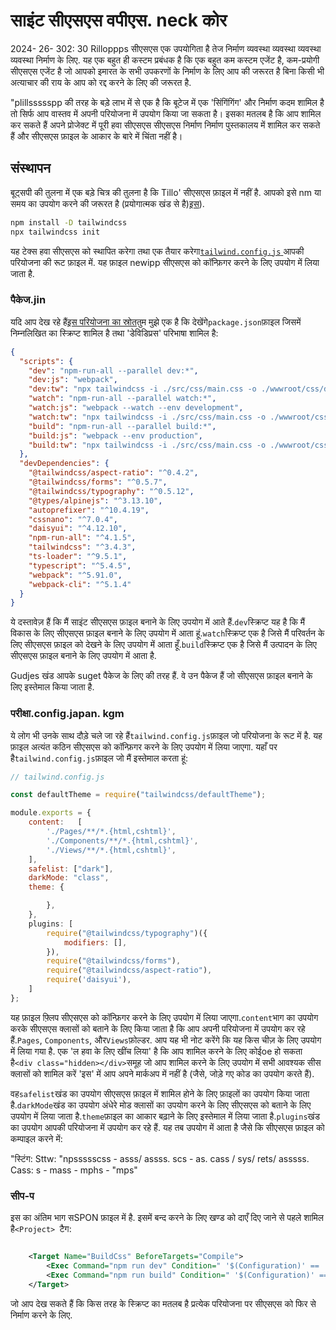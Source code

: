 # साइंट सीएसएस वपीएस. neck कोर

<datetime class="hidden">2024- 26- 302: 30</datetime>
Rilloppps सीएसएस एक उपयोगिता है तेज निर्माण व्यवस्था व्यवस्था व्यवस्था व्यवस्था निर्माण के लिए. यह एक बहुत ही कस्टम प्रबंधक है कि एक बहुत कम कस्टम एजेंट है, कम-प्रयोगी सीएसएस एजेंट है जो आपको इमारत के सभी उपकरणों के निर्माण के लिए आप की जरूरत है बिना किसी भी अत्याचार की राय के आप को रद्द करने के लिए की जरूरत है.

"plillssssspp की तरह के बड़े लाभ में से एक है कि बूटेज में एक 'सिंगिंगिंग' और निर्माण कदम शामिल है तो सिर्फ आप वास्तव में अपनी परियोजना में उपयोग किया जा सकता है। इसका मतलब है कि आप शामिल कर सकते हैं अपने प्रोजेक्ट में पूरी हवा सीएसएस सीएसएस निर्माण निर्माण पुस्तकालय में शामिल कर सकते हैं और सीएसएस फ़ाइल के आकार के बारे में चिंता नहीं है।

## संस्थापन

बूट्सपी की तुलना में एक बड़े चित्र की तुलना है कि Tillo' सीएसएस फ़ाइल में नहीं है. आपको इसे nm या समय का उपयोग करने की जरूरत है (प्रयोगात्मक खंड से है)[इस](https://tailwindcss.com/docs/installation)).

```bash
npm install -D tailwindcss
npx tailwindcss init
```

यह टेक्स हवा सीएसएस को स्थापित करेगा तथा एक तैयार करेगा[`tailwind.config.js` ](#tailwindconfigjs)आपकी परियोजना की रूट फ़ाइल में. यह फ़ाइल newipp सीएसएस को कॉन्फ़िगर करने के लिए उपयोग में लिया जाता है.

### पैकेज.jin

यदि आप देख रहे हैं[इस परियोजना का स्रोत](https://github.com/scottgal/mostlylucidweb/tree/main/Mostlylucid)तुम मुझे एक है कि देखेंगे`package.json`फ़ाइल जिसमें निम्नलिखित का स्क्रिप्ट शामिल है तथा 'डेविडिप्रस' परिभाषा शामिल है:

```json
{
  "scripts": {
    "dev": "npm-run-all --parallel dev:*",
    "dev:js": "webpack",
    "dev:tw": "npx tailwindcss -i ./src/css/main.css -o ./wwwroot/css/dist/main.css",
    "watch": "npm-run-all --parallel watch:*",
    "watch:js": "webpack --watch --env development",
    "watch:tw": "npx tailwindcss -i ./src/css/main.css -o ./wwwroot/css/dist/main.css --watch",
    "build": "npm-run-all --parallel build:*",
    "build:js": "webpack --env production",
    "build:tw": "npx tailwindcss -i ./src/css/main.css -o ./wwwroot/css/dist/main.css --minify"
  },
  "devDependencies": {
    "@tailwindcss/aspect-ratio": "^0.4.2",
    "@tailwindcss/forms": "^0.5.7",
    "@tailwindcss/typography": "^0.5.12",
    "@types/alpinejs": "^3.13.10",
    "autoprefixer": "^10.4.19",
    "cssnano": "^7.0.4",
    "daisyui": "^4.12.10",
    "npm-run-all": "^4.1.5",
    "tailwindcss": "^3.4.3",
    "ts-loader": "^9.5.1",
    "typescript": "^5.4.5",
    "webpack": "^5.91.0",
    "webpack-cli": "^5.1.4"
  }
}
```

ये दस्तावेज़ हैं कि मैं साइंट सीएसएस फ़ाइल बनाने के लिए उपयोग में आते हैं.`dev`स्क्रिप्ट यह है कि मैं विकास के लिए सीएसएस फ़ाइल बनाने के लिए उपयोग में आता हूं.`watch`स्क्रिप्ट एक है जिसे मैं परिवर्तन के लिए सीएसएस फ़ाइल को देखने के लिए उपयोग में आता हूँ.`build`स्क्रिप्ट एक है जिसे मैं उत्पादन के लिए सीएसएस फ़ाइल बनाने के लिए उपयोग में आता है.

Gudjes खंड आपके suget पैकेज के लिए की तरह हैं. वे उन पैकेज हैं जो सीएसएस फ़ाइल बनाने के लिए इस्तेमाल किया जाता है.

### परीक्षा.config.japan. kgm

ये लोग भी उनके साथ दौड़े चले जा रहे हैं`tailwind.config.js`फ़ाइल जो परियोजना के रूट में है. यह फ़ाइल अत्यंत कठिन सीएसएस को कॉन्फ़िगर करने के लिए उपयोग में लिया जाएगा. यहाँ पर है`tailwind.config.js`फ़ाइल जो मैं इस्तेमाल करता हूं:

```javascript
// tailwind.config.js

const defaultTheme = require("tailwindcss/defaultTheme");

module.exports = {
    content:   [
        './Pages/**/*.{html,cshtml}',
        './Components/**/*.{html,cshtml}',
        './Views/**/*.{html,cshtml}',
    ],
    safelist: ["dark"],
    darkMode: "class",
    theme: {

        },
    },
    plugins: [
        require("@tailwindcss/typography")({
            modifiers: [],
        }),
        require("@tailwindcss/forms"),
        require("@tailwindcss/aspect-ratio"),
        require('daisyui'),
    ]
};
```

यह फ़ाइल फ़्लिप सीएसएस को कॉन्फ़िगर करने के लिए उपयोग में लिया जाएगा.`content`भाग का उपयोग करके सीएसएस क्लासों को बताने के लिए किया जाता है कि आप अपनी परियोजना में उपयोग कर रहे हैं.`Pages`, `Components`, और`Views`फ़ोल्डर. आप यह भी नोट करेंगे कि यह किस चीज़ के लिए उपयोग में लिया गया है.
एक 'ल हवा के लिए खींच लिया' है कि आप शामिल करने के लिए कोईoe हो सकता है` <div class="hidden></div> `समूह जो आप शामिल करने के लिए उपयोग में सभी आवश्यक सीस क्लासों को शामिल करें 'इस' में आप अपने मार्कअप में नहीं है (जैसे, जोड़े गए कोड का उपयोग करते हैं).

वह`safelist`खंड का उपयोग सीएसएस फ़ाइल में शामिल होने के लिए फ़ाइलों का उपयोग किया जाता है.`darkMode`खंड का उपयोग अंधेरे मोड क्लासों का उपयोग करने के लिए सीएसएस को बताने के लिए उपयोग में लिया जाता है.`theme`फ़ाइल का आकार बढ़ाने के लिए इस्तेमाल में लिया जाता है.`plugins`खंड का उपयोग आपकी परियोजना में उपयोग कर रहे हैं. यह तब उपयोग में आता है जैसे कि सीएसएस फ़ाइल को कम्पाइल करने में:

"स्टिंग: Sttw: "npssssscss - asss/ assss. scs - as. cass / sys/ rets/ asssss. Cass: s - mass - mphs - "mps"

### सीप-प

इस का अंतिम भाग सSPON फ़ाइल में है. इसमें बन्द करने के लिए खण्ड को दाएँ दिए जाने से पहले शामिल है`<Project> `टैग:

```xml

    <Target Name="BuildCss" BeforeTargets="Compile">
        <Exec Command="npm run dev" Condition=" '$(Configuration)' == 'Debug' " />
        <Exec Command="npm run build" Condition=" '$(Configuration)' == 'Release' " EnvironmentVariables="NODE_ENV=production" />
    </Target>

```

जो आप देख सकते हैं कि किस तरह के स्क्रिप्ट का मतलब है प्रत्येक परियोजना पर सीएसएस को फिर से निर्माण करने के लिए.
